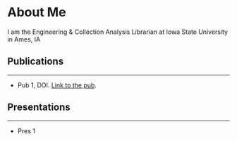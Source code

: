 # About Me
I am the Engineering & Collection Analysis Librarian at Iowa State University in Ames, IA

## Publications
* * *
- Pub 1, DOI. [Link to the pub](https://dr.lib.iastate.edu/entities/publication/def175e3-6757-4d8a-ab9e-9947e77a8d5c).

## Presentations
* * *
- Pres 1
